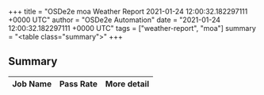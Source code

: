 +++
title = "OSDe2e moa Weather Report 2021-01-24 12:00:32.182297111 +0000 UTC"
author = "OSDe2e Automation"
date = "2021-01-24 12:00:32.182297111 +0000 UTC"
tags = ["weather-report", "moa"]
summary = "<table class=\"summary\"></table>"
+++
## Summary

| Job Name | Pass Rate | More detail |
|----------|-----------|-------------|




